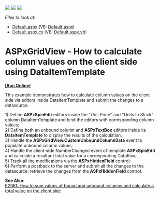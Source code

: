 <!-- default badges list -->
![](https://img.shields.io/endpoint?url=https://codecentral.devexpress.com/api/v1/VersionRange/128533487/11.2.10%2B)
[![](https://img.shields.io/badge/Open_in_DevExpress_Support_Center-FF7200?style=flat-square&logo=DevExpress&logoColor=white)](https://supportcenter.devexpress.com/ticket/details/E3929)
[![](https://img.shields.io/badge/📖_How_to_use_DevExpress_Examples-e9f6fc?style=flat-square)](https://docs.devexpress.com/GeneralInformation/403183)
<!-- default badges end -->
<!-- default file list -->
*Files to look at*:

* [Default.aspx](./CS/WebSite/Default.aspx) (VB: [Default.aspx](./VB/WebSite/Default.aspx))
* [Default.aspx.cs](./CS/WebSite/Default.aspx.cs) (VB: [Default.aspx.vb](./VB/WebSite/Default.aspx.vb))
<!-- default file list end -->
# ASPxGridView - How to calculate column values on the client side using DataItemTemplate
<!-- run online -->
**[[Run Online]](https://codecentral.devexpress.com/e3929/)**
<!-- run online end -->


<p>This example demonstrates how to calculate column values on the client side via editors inside DataItemTemplate and submit the changes to a datasource.<br />
</p><p>1) Define <strong>ASPxSpinEdit</strong> editors inside the "Unit Price" and "Units In Stock" column DataItemTemplate and bind the editors with corresponding column values;<br />
2) Define both an unbound column and <strong>ASPxTextBox</strong> editors inside its<strong> DataItemTemplate</strong> to display the results of the calculation;<br />
3) Handle the <strong>ASPxGridView.CustomUnboundColumnData</strong> event to populate unbound column values;<br />
4) Handle the client-side NumberChanged event of template <strong>ASPxSpinEdit</strong> and calculate a resultant total value for a corresponding DataRow;<br />
5) Track all the modifications via the <strong>ASPxHiddenField</strong> control;<br />
6) Perform a postback to the server and submit all the changes to the datasource: retrieve the changes from the<strong> ASPxHiddenField</strong> control.</p><p><strong>See Also:<br />
</strong><a href="https://www.devexpress.com/Support/Center/p/E2961">E2961: How to sum values of bound and unbound columns and calculate a total value on the client side</a></p><p></p>

<br/>


